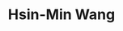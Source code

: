 ---
layout: none
title: Hsin-Min Wang
letters: M.S. Pharm.D.
description: PhD Candidate
email: hsinminwang@ufl.edu
linkedin: https://www.linkedin.com/in/hsin-min-grace-wang/
img: assets/img/Hsin-MinWang.jpg
importance: 1
category: 
---